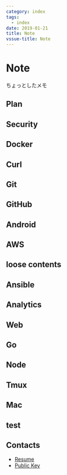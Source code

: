 ```yaml
---
category: index
tags:
  - index
date: 2019-01-21
title: Note
vssue-title: Note
---
```


# Note

ちょっとしたメモ

## Plan
<ListContents category="plan" />

## Security

<ListContents category="security" />

## Docker

<ListContents category="docker" />

## Curl

<ListContents category="curl" />

## Git

<ListContents category="git" />

## GitHub

<ListContents category="github" />

## Android

<ListContents category="android" />

## AWS

<ListContents category="aws" />

## loose contents

<ListContents category="loose" />

## Ansible

<ListContents category="ansible" />

## Analytics

<ListContents category="analytics" />

## Web

<ListContents category="web" />

## Go

<ListContents category="go" />

## Node

<ListContents category="node" />


## Tmux

<ListContents category="tmux" />

## Mac

<ListContents category="test" />

## test

<ListContents category="test" />

## Contacts

- [Resume](https://tubone24.github.io/resume/)
- [Public Key](https://github.com/tubone24.keys)
